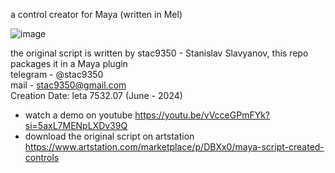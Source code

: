 a control creator for Maya (written in Mel)  

![image](https://github.com/user-attachments/assets/e5b01898-a4b1-465d-9c5d-669a36ee06d8)

the original script is written by stac9350 - Stanislav Slavyanov, this repo packages it in a Maya plugin    
telegram - @stac9350  
mail - stac9350@gmail.com  
Creation Date:		leta 7532.07 (June - 2024)  

- watch a demo on youtube  https://youtu.be/vVcceGPmFYk?si=5axL7MENpLXDv39Q
- download the original script on artstation https://www.artstation.com/marketplace/p/DBXx0/maya-script-created-controls
